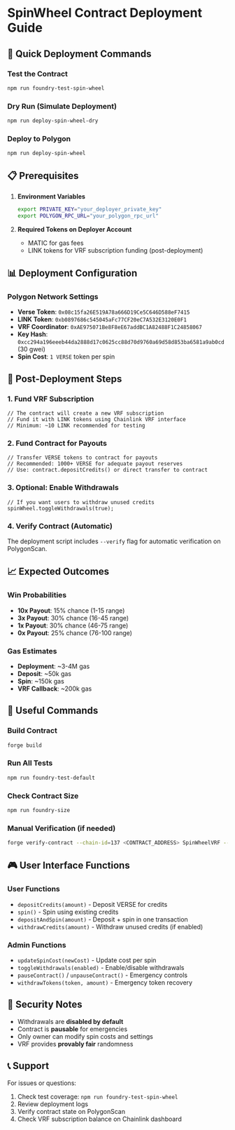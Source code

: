 # SpinWheel Contract Deployment Guide

## 🚀 Quick Deployment Commands

### Test the Contract
```bash
npm run foundry-test-spin-wheel
```

### Dry Run (Simulate Deployment)
```bash
npm run deploy-spin-wheel-dry
```

### Deploy to Polygon
```bash
npm run deploy-spin-wheel
```

## 📋 Prerequisites

1. **Environment Variables**
   ```bash
   export PRIVATE_KEY="your_deployer_private_key"
   export POLYGON_RPC_URL="your_polygon_rpc_url"
   ```

2. **Required Tokens on Deployer Account**
   - MATIC for gas fees
   - LINK tokens for VRF subscription funding (post-deployment)

## 📊 Deployment Configuration

### Polygon Network Settings
- **Verse Token**: `0x08c15fa26E519A78a666D19Ce5C646D588eF7415`
- **LINK Token**: `0xb0897686c545045aFc77CF20eC7A532E3120E0F1`
- **VRF Coordinator**: `0xAE975071Be8F8eE67addBC1A82488F1C24858067`
- **Key Hash**: `0xcc294a196eeeb44da2888d17c0625cc88d70d9760a69d58d853ba6581a9ab0cd` (30 gwei)
- **Spin Cost**: `1 VERSE` token per spin

## 🎯 Post-Deployment Steps

### 1. Fund VRF Subscription
```solidity
// The contract will create a new VRF subscription
// Fund it with LINK tokens using Chainlink VRF interface
// Minimum: ~10 LINK recommended for testing
```

### 2. Fund Contract for Payouts
```solidity
// Transfer VERSE tokens to contract for payouts
// Recommended: 1000+ VERSE for adequate payout reserves
// Use: contract.depositCredits() or direct transfer to contract
```

### 3. Optional: Enable Withdrawals
```solidity
// If you want users to withdraw unused credits
spinWheel.toggleWithdrawals(true);
```

### 4. Verify Contract (Automatic)
The deployment script includes `--verify` flag for automatic verification on PolygonScan.

## 📈 Expected Outcomes

### Win Probabilities
- **10x Payout**: 15% chance (1-15 range)
- **3x Payout**: 30% chance (16-45 range)  
- **1x Payout**: 30% chance (46-75 range)
- **0x Payout**: 25% chance (76-100 range)

### Gas Estimates
- **Deployment**: ~3-4M gas
- **Deposit**: ~50k gas
- **Spin**: ~150k gas
- **VRF Callback**: ~200k gas

## 🔧 Useful Commands

### Build Contract
```bash
forge build
```

### Run All Tests
```bash
npm run foundry-test-default
```

### Check Contract Size
```bash
npm run foundry-size
```

### Manual Verification (if needed)
```bash
forge verify-contract --chain-id=137 <CONTRACT_ADDRESS> SpinWheelVRF --watch
```

## 🎮 User Interface Functions

### User Functions
- `depositCredits(amount)` - Deposit VERSE for credits
- `spin()` - Spin using existing credits
- `depositAndSpin(amount)` - Deposit + spin in one transaction
- `withdrawCredits(amount)` - Withdraw unused credits (if enabled)

### Admin Functions
- `updateSpinCost(newCost)` - Update cost per spin
- `toggleWithdrawals(enabled)` - Enable/disable withdrawals
- `pauseContract()` / `unpauseContract()` - Emergency controls
- `withdrawTokens(token, amount)` - Emergency token recovery

## 🚨 Security Notes

- Withdrawals are **disabled by default**
- Contract is **pausable** for emergencies
- Only owner can modify spin costs and settings
- VRF provides **provably fair** randomness

## 📞 Support

For issues or questions:
1. Check test coverage: `npm run foundry-test-spin-wheel`
2. Review deployment logs
3. Verify contract state on PolygonScan
4. Check VRF subscription balance on Chainlink dashboard 